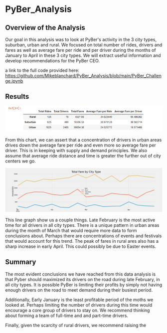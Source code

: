 # PyBer_Analysis

## Overview of the Analysis

Our goal in this analysis was to look at PyBer's activity in the 3 city types, suburban, urban and rural. We focused on total number of rides, drivers and fares as well as average fare per ride and per driver during the months of January to April in these 3 city types. We will extract useful information and develop recommendations for the PyBer CEO.

a link to the full code provided here: https://github.com/Mikeblanchard/PyBer_Analysis/blob/main/PyBer_Challenge.ipynb

## Results

![](https://github.com/Mikeblanchard/PyBer_Analysis/blob/main/analysis/Rides_chart.png)

From this chart, we can assert that a concentration of drivers in urban areas drives down the average fare per ride and even more so average fare per driver. This is in keeping with supply and demand principles. We also assume that average ride distance and time is greater the further out of city centers we go. 

![](https://github.com/Mikeblanchard/PyBer_Analysis/blob/main/analysis/PyBer_fare_summary.png)

This line graph show us a couple things. Late February is the most active time for all drivers in all city types. There is a unique pattern in urban areas during the month of March that would require more data to form conclusions about. Perhaps there are concentrations of events and festivals that would account for this trend. The peak of fares in rural ares also has a sharp increase in early April. This could possibly be due to Easter events. 

## Summary 

The most evident conclusions we have reached from this data analysis is that Pyber should maximized its drivers on the road during late February, in all city types. It is possible PyBer is limiting their profits by simply not having enough drivers on the road to meet demand during their busiest period. 

Additionally, Early January is the least profitable period of the moths we looked at. Perhaps limiting the number of drivers during this time would encourage a core group of drivers to stay on. We recommend thinking about forming a team of full-time and and part-time drivers. 

Finally, given the scarcity of rural drivers, we recommend raising the 
